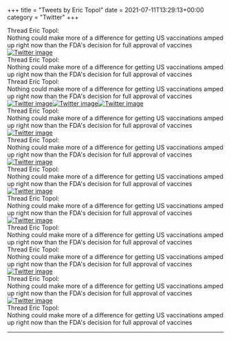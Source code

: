+++
title = "Tweets by Eric Topol" 
date = 2021-07-11T13:29:13+00:00
category = "Twitter"
+++
<div class="tweet"> 
<div class="profile"> 
Thread Eric Topol: 
</div> 
<div class="tweet-content">Nothing could make more of a difference for getting US vaccinations amped up right now than the FDA's decision for full approval of vaccines</div></div><a href="E6BNKhOVEAEQzln.jpg"  ><img src="E6BNKhOVEAEQzln.jpg" alt="Twitter image" ></img></a><div class="tweet"> 
<div class="profile"> 
Thread Eric Topol: 
</div> 
<div class="tweet-content">Nothing could make more of a difference for getting US vaccinations amped up right now than the FDA's decision for full approval of vaccines</div></div><div class="tweet"> 
<div class="profile"> 
Thread Eric Topol: 
</div> 
<div class="tweet-content">Nothing could make more of a difference for getting US vaccinations amped up right now than the FDA's decision for full approval of vaccines</div></div><a href="E6BgB7TUUA0lkYO.jpg"  ><img src="E6BgB7TUUA0lkYO.jpg" alt="Twitter image" ></img></a><a href="E6BgEdeUUAAVE4s.jpg"  ><img src="E6BgEdeUUAAVE4s.jpg" alt="Twitter image" ></img></a><a href="E6BgLfSVEAooO1l.jpg"  ><img src="E6BgLfSVEAooO1l.jpg" alt="Twitter image" ></img></a><div class="tweet"> 
<div class="profile"> 
Thread Eric Topol: 
</div> 
<div class="tweet-content">Nothing could make more of a difference for getting US vaccinations amped up right now than the FDA's decision for full approval of vaccines</div></div><a href="E6BuEOFVcAE-edF.jpg"  ><img src="E6BuEOFVcAE-edF.jpg" alt="Twitter image" ></img></a><div class="tweet"> 
<div class="profile"> 
Thread Eric Topol: 
</div> 
<div class="tweet-content">Nothing could make more of a difference for getting US vaccinations amped up right now than the FDA's decision for full approval of vaccines</div></div><a href="E6BxRfGVcAETQrs.jpg"  ><img src="E6BxRfGVcAETQrs.jpg" alt="Twitter image" ></img></a><div class="tweet"> 
<div class="profile"> 
Thread Eric Topol: 
</div> 
<div class="tweet-content">Nothing could make more of a difference for getting US vaccinations amped up right now than the FDA's decision for full approval of vaccines</div></div><a href="E6B0lz4UcAMN2dw.jpg"  ><img src="E6B0lz4UcAMN2dw.jpg" alt="Twitter image" ></img></a><div class="tweet"> 
<div class="profile"> 
Thread Eric Topol: 
</div> 
<div class="tweet-content">Nothing could make more of a difference for getting US vaccinations amped up right now than the FDA's decision for full approval of vaccines</div></div><a href="E6CCi3QVIAYBZGl.jpg"  ><img src="E6CCi3QVIAYBZGl.jpg" alt="Twitter image" ></img></a><div class="tweet"> 
<div class="profile"> 
Thread Eric Topol: 
</div> 
<div class="tweet-content">Nothing could make more of a difference for getting US vaccinations amped up right now than the FDA's decision for full approval of vaccines</div></div><div class="tweet"> 
<div class="profile"> 
Thread Eric Topol: 
</div> 
<div class="tweet-content">Nothing could make more of a difference for getting US vaccinations amped up right now than the FDA's decision for full approval of vaccines</div></div><a href="E6DJ86zUUAEWjUT.jpg"  ><img src="E6DJ86zUUAEWjUT.jpg" alt="Twitter image" ></img></a><div class="tweet"> 
<div class="profile"> 
Thread Eric Topol: 
</div> 
<div class="tweet-content">Nothing could make more of a difference for getting US vaccinations amped up right now than the FDA's decision for full approval of vaccines</div></div><a href="E6DyvnUVgAAsT9Y.jpg"  ><img src="E6DyvnUVgAAsT9Y.jpg" alt="Twitter image" ></img></a><div class="tweet"> 
<div class="profile"> 
Thread Eric Topol: 
</div> 
<div class="tweet-content">Nothing could make more of a difference for getting US vaccinations amped up right now than the FDA's decision for full approval of vaccines</div></div>

---